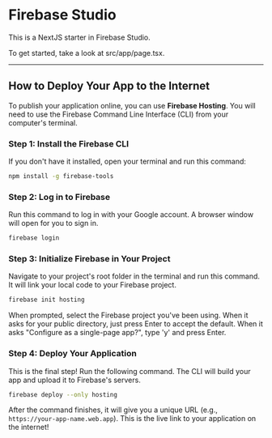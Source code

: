# Firebase Studio

This is a NextJS starter in Firebase Studio.

To get started, take a look at src/app/page.tsx.

---

## How to Deploy Your App to the Internet

To publish your application online, you can use **Firebase Hosting**. You will need to use the Firebase Command Line Interface (CLI) from your computer's terminal.

### Step 1: Install the Firebase CLI

If you don't have it installed, open your terminal and run this command:
```bash
npm install -g firebase-tools
```

### Step 2: Log in to Firebase

Run this command to log in with your Google account. A browser window will open for you to sign in.
```bash
firebase login
```

### Step 3: Initialize Firebase in Your Project

Navigate to your project's root folder in the terminal and run this command. It will link your local code to your Firebase project.
```bash
firebase init hosting
```
When prompted, select the Firebase project you've been using. When it asks for your public directory, just press Enter to accept the default. When it asks "Configure as a single-page app?", type 'y' and press Enter.

### Step 4: Deploy Your Application

This is the final step! Run the following command. The CLI will build your app and upload it to Firebase's servers.
```bash
firebase deploy --only hosting
```

After the command finishes, it will give you a unique URL (e.g., `https://your-app-name.web.app`). This is the live link to your application on the internet!
